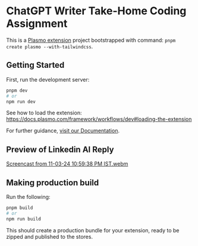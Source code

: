 # ChatGPT Writer Take-Home Coding Assignment

This is a [Plasmo extension](https://docs.plasmo.com/) project bootstrapped with command: `pnpm create plasmo --with-tailwindcss`.

## Getting Started

First, run the development server:

```bash
pnpm dev
# or
npm run dev
```

See how to load the extension: https://docs.plasmo.com/framework/workflows/dev#loading-the-extension

For further guidance, [visit our Documentation](https://docs.plasmo.com/).

## Preview of Linkedin AI Reply

[Screencast from 11-03-24 10:59:38 PM IST.webm](https://github.com/khans5854/linkedIn-AI-reply/assets/77222783/f59f223e-3f57-49ee-b984-8c11ac079ab9)




## Making production build

Run the following:

```bash
pnpm build
# or
npm run build
```

This should create a production bundle for your extension, ready to be zipped and published to the stores.
